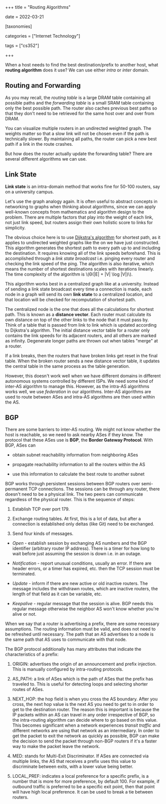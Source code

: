 +++
title = "Routing Algorithms"

date = 2022-03-21



[taxonomies]

categories = ["Internet Technology"]

tags = ["cs352"]

+++

When a host needs to find the best destination/prefix to another host, what **routing algorithm** does it use? We can use either *intra* or *inter* domain.

<!-- more -->

## Routing and Forwarding

As you may recall, the *routing table* is a large DRAM table containing all possible paths and the *forwarding table* is a small SRAM table containing only the best possible path. The router also caches previous best paths so that they don't need to be retrieved for the same host over and over from DRAM.

You can visualize multiple routers in an undirected weighted graph. The weights matter so that a slow link will not be chosen even if the path is technically slower. By maintaining all paths, the router can pick a new best path if a link in the route crashes.

But how does the router actually update the forwarding table? There are several different algorithms we can use.

## Link State

**Link state** is an intra-domain method that works fine for 50-100 routers, say on a university campus.

Let's use the graph analogy again. It is often useful to abstract concepts in networking to graphs when thinking about algorithms, since we can apply well-known concepts from mathematics and algorithm design to the problem. There are multiple factors that play into the weight of each link, not just link speed, but routers assign their own holistic score to links for simplicity.

The obvious choice here is to use [Dijkstra's algorithm](https://en.wikipedia.org/wiki/Dijkstra%27s_algorithm) for shortest path, as it applies to undirected weighted graphs like the on we have just constructed. This algorithm generates the shortest path to every path up to and including the destination. It requires knowing all of the link speeds beforehand. This is accomplished through a *link state broadcast* i.e. pinging every router and checking the link speed of the ping. The algorithm is also iterative, which means the number of shortest destinations scales with iterations linearly. The time complexity of the algorithm is \\(Θ(|E| + |V| \log |V|)\\).

This algorithm works best in a centralized graph like at a university. Instead of sending a link state broadcast every time a connection is made, each node in a graph will send its own **link state** to a centralized location, and that location will be checked for recomputation of shortest path.

The centralized node is the one that does all the calculations for shortest path. This is known as a **distance vector**. Each router must calculate its own distance on top of the other links to the node that it must pass by. Think of a table that is passed from link to link which is updated according to Dijkstra's algorithm. The initial distance vector table for a router only contains the link speeds for its adjacent routers, and all others are marked as infinity. Degenerate longer paths are thrown out when tables "merge" at a router.

If a link breaks, then the routers that have broken links get reset in the final table. When the broken router sends a new distance vector table, it updates the central table in the same process as the table generation.

However, this doesn't work well when we have different domains in different autonomous systems controlled by different ISPs. We need some kind of inter-AS algorithm to manage this. However, as the intra-AS algorithms works well, we use *federation* in our algorithms. Inter-AS algorithms are used to route between ASes and intra-AS algorithms are then used within the AS.

## BGP

There are some barriers to inter-AS routing. We might not know whether the host is reachable, so we need to ask nearby ASes if they know. The protocol that these ASes use is **BGP**, the **Border Gateway Protocol**. With BGP, ASes can

- obtain subnet reachability information from neighboring ASes

- propagate reachability information to all the routers within the AS

- use this information to calculate the best route to another subnet

BGP works through persistent sessions between BGP routers over semi-permanent TCP connections. The sessions can be through any router, there doesn't need to be a physical link. The two peers can communicate regardless of the physical router.  This is the sequence of steps:

1. Establish TCP over port 179.

2. Exchange routing tables. At first, this is a lot of data, but after a connection is established only deltas (like Git) need to be exchanged.

3. Send four kinds of messages.
- *Open* - establish session by exchanging AS numbers and the BGP identifier (arbitrary router IP address). There is a timer for how long to wait before just assuming the session is down i.e. in an outage.

- *Notification* - report unusual conditions, usually an error. If there are header errors, or a timer has expired, etc. then the TCP session must be terminated.

- *Update* - inform if there are new active or old inactive routers. The message includes the withdrawn routes, which are inactive routers, the length of that field as it can be variable, etc.

- *Keepalive* - regular message that the session is alive. BGP needs this regular message otherwise the neighbor AS won't know whether you're alive or not.

When we say that a router is advertising a prefix, there are some necessary assumptions. The routing information must be valid, and does not need to be refreshed until necessary. The path that an AS advertises to a node is the same path that AS uses to communicate with that node.

The BGP protocol additionally has many attributes that indicate the characteristics of a prefix:

1. ORIGIN: advertises the origin of an announcement and prefix injection. This is manually configured by intra-routing protocols.

2. AS_PATH: a link of ASes which is the path of ASes that the prefix has traveled to. This is useful for detecting loops and selecting shorter routes of ASes.

3. NEXT_HOP: the hop field is when you cross the AS boundary. After you cross, the next hop value is the next AS you need to get to in order to get to the destination router. The reason this is important is because the IP packets within an AS can travel in any order irrespective of BGP, so the intra-routing algorithm can decide where to go based on this value. This becomes significant when a network experiences *transit traffic* and different networks are using that network as an intermediary. In order to get the packet to exit the network as quickly as possible, BGP can make the decision to send the packet through non-BGP routers if it's a faster way to make the packet leave the network.

4. MED: stands for Multi-Exit Discriminator. If ASes are connected via multiple links, the AS that receives a prefix uses this value to discriminate between exits, with a lower value being better.

5. LOCAL_PREF: indicates a local preference for a specific prefix, is a number that is more for more preference, by default 100. For example, if outbound traffic is preferred to be a specific exit point, then that point will have high local preference. It can be used to break a tie between routers.


